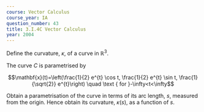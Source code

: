 ```yaml
---
course: Vector Calculus
course_year: IA
question_number: 43
title: 3.I.4C Vector Calculus
year: 2004
---
```



Define the curvature, $\kappa$, of a curve in $\mathbb{R}^{3}$.

The curve $C$ is parametrised by

$$\mathbf{x}(t)=\left(\frac{1}{2} e^{t} \cos t, \frac{1}{2} e^{t} \sin t, \frac{1}{\sqrt{2}} e^{t}\right) \quad \text { for }-\infty<t<\infty$$

Obtain a parametrisation of the curve in terms of its arc length, $s$, measured from the origin. Hence obtain its curvature, $\kappa(s)$, as a function of $s$.